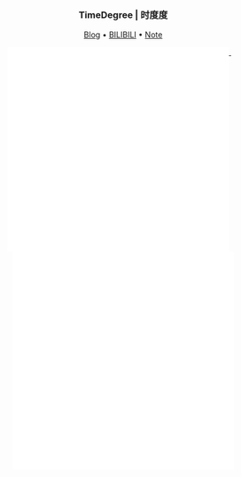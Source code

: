 <h3 align="center"> TimeDegree | 时度度</h3>

<p align="center">
  <a href="https://blog.timedegree.cc/">Blog</a> •
  <a href="https://space.bilibili.com/10077094">BILIBILI</a> •
  <a href="https://note.timedegree.cc/">Note</a> 
</p>

<!-- ![Metrics](https://github.com/timedegree/timedegree/blob/master/github-metrics.svg) -->

<p align="center">
  <a href="https://github.com/timedegree">
    <img width="400" align="top" src="https://github.com/timedegree/timedegree/blob/main/metrics.left.svg" />
  </a>
  &emsp;
  <a href="https://github.com/timedegree">
    <img width="400" align="top" src="https://github.com/timedegree/timedegree/blob/main/metrics.right.svg" />
  </a>
</p>
